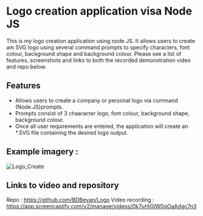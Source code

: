 # Logo creation application visa Node JS 
This is my logo creation application using node JS. It allows users to create am SVG logo using several command prompts to specify characters, font colour, background shape and background colour.
Please see a list of features, screenshots and links to both the recorded demonstration video and repo below. 


## Features

- Allows users to create a company or personal logo via command (Node.JS)prompts.
- Prompts consist of 3 chaaracter logo, font colour, background shape, background colour.
- Once all user requirements are entered, the application will create an *.SVG file containing the desired logo output.

## Example imagery : 

![Logo_Create](https://github.com/user-attachments/assets/3a7b8fc2-90be-4445-86b7-8127b03e7cd3)

## Links to video and repository
Repo : https://github.com/BDBevan/Logo
Video recording : https://app.screencastify.com/v2/manage/videos/0k7uHiGlW0qOaAdgc7n3
